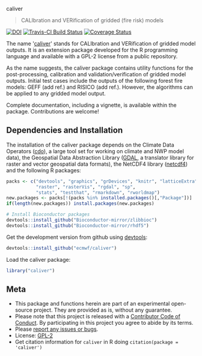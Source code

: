caliver

> CALIbration and VERification of gridded (fire risk) models

[![DOI](https://zenodo.org/badge/73203648.svg)](https://zenodo.org/badge/latestdoi/73203648)
[![Travis-CI Build Status](https://travis-ci.org/ecmwf/caliver.svg?branch=master)](https://travis-ci.org/ecmwf/caliver)
[![Coverage Status](https://img.shields.io/codecov/c/github/ecmwf/caliver/master.svg)](https://codecov.io/github/ecmwf/caliver?branch=master)

The name '[caliver](https://github.com/ecmwf/caliver)' stands for CALIbration and VERification of gridded model outputs. It is an extension package developed for the R programming language and available with a GPL-2 license from a public repository.

As the name suggests, the caliver package contains utility functions for the post-processing, calibration and validation/verification of gridded model outputs. Initial test cases include the outputs of the following forest fire models: GEFF (add ref.) and RISICO (add ref.). However, the algorithms can be applied to any gridded model output.

Complete documentation, including a vignette, is available within the package. Contributions are welcome!

Dependencies and Installation
-----------------------------

The installation of the caliver package depends on the Climate Data Operators ([cdo](https://code.zmaw.de/projects/cdo/wiki)), a large tool set for working on climate and NWP model data), the Geospatial Data Abstraction Library ([GDAL](http://www.gdal.org/), a translator library for raster and vector geospatial data formats), the NetCDF4 library ([netcdf4](http://www.unidata.ucar.edu/software/netcdf/)) and the following R packages:

``` r
packs <- c("devtools", "graphics", "grDevices", "knitr", "latticeExtra", 
           "raster", "rasterVis", "rgdal", "sp", 
           "stats", "testthat", "rmarkdown", "rworldmap")
new.packages <- packs[!(packs %in% installed.packages()[,"Package"])]
if(length(new.packages)) install.packages(new.packages)

# Install Bioconductor packages
devtools::install_github("Bioconductor-mirror/zlibbioc")
devtools::install_github("Bioconductor-mirror/rhdf5")
```

Get the development version from github using [devtools](https://github.com/hadley/devtools):

``` r
devtools::install_github("ecmwf/caliver")
```

Load the caliver package:

``` r
library("caliver")
```

Meta
----

-   This package and functions herein are part of an experimental open-source project. They are provided as is, without any guarantee.
-   Please note that this project is released with a [Contributor Code of Conduct](CONDUCT.md). By participating in this project you agree to abide by its terms.
-   Please [report any issues or bugs](https://github.com/ecmwf/caliver/issues).
-   License: [GPL-2](https://opensource.org/licenses/GPL-2.0)
-   Get citation information for `caliver` in R doing `citation(package = 'caliver')`
